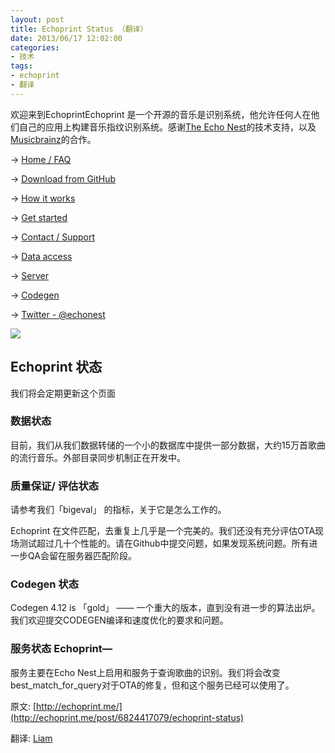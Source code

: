 ```yaml
---
layout: post
title: Echoprint Status （翻译）
date: 2013/06/17 12:02:00
categories:
- 技术
tags:
- echoprint
- 翻译
---
```


欢迎来到EchoprintEchoprint 是一个开源的音乐是识别系统，他允许任何人在他们自己的应用上构建音乐指纹识别系统。感谢[The Echo Nest](http://the.echonest.com/)的技术支持，以及[Musicbrainz](http://musicbrainz.org/)的合作。

→ [Home / FAQ](https://blog.naaln.com/2013/06/echoprint-home-faq-translations)

→ [Download from GitHub](http://github.com/echonest/)

→ [How it works](https://blog.naaln.com/2013/06/echoprint-how-it-works-translation)

→ [Get started](https://blog.naaln.com/2013/06/echoprint-get-started-translate)

→ [Contact / Support](http://echoprint.me/contact)

→ [Data access](https://blog.naaln.com/2013/06/echoprint-data-access-translation)

→ [Server](https://blog.naaln.com/2013/06/echoprint-server-translation)

→ [Codegen](https://blog.naaln.com/2013/06/echoprint-codegen-translation)

→ [Twitter - @echonest](http://twitter.com/echonest)

![](http://pics.naaln.com/blog/2019-05-14-123209.jpg-basicBlog)

## Echoprint 状态

我们将会定期更新这个页面

### 数据状态

目前，我们从我们数据转储的一个小的数据库中提供一部分数据，大约15万首歌曲的流行音乐。外部目录同步机制正在开发中。

### 质量保证/ 评估状态

请参考我们「bigeval」 的指标，关于它是怎么工作的。

Echoprint 在文件匹配，去重复上几乎是一个完美的。我们还没有充分评估OTA现场测试超过几十个性能的。请在Github中提交问题，如果发现系统问题。所有进一步QA会留在服务器匹配阶段。

### Codegen 状态

Codegen 4.12 is 「gold」 —— 一个重大的版本，直到没有进一步的算法出炉。 我们欢迎提交CODEGEN编译和速度优化的要求和问题。

### 服务状态 Echoprint—

服务主要在Echo Nest上启用和服务于查询歌曲的识别。我们将会改变best_match_for_query对于OTA的修复，但和这个服务已经可以使用了。

原文: [http://echoprint.me/](http://echoprint.me/post/6824417079/echoprint-status)

翻译: [Liam](https://blog.naaln.com/2013/06/echoprint-status-translation)
